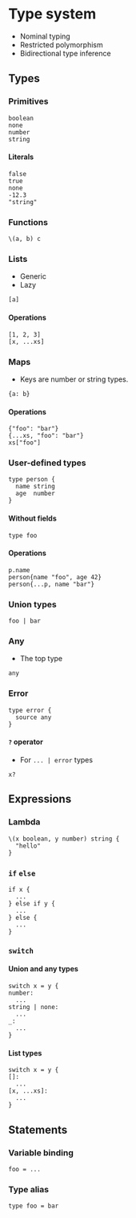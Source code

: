 # Type system

- Nominal typing
- Restricted polymorphism
- Bidirectional type inference

## Types

### Primitives

```
boolean
none
number
string
```

#### Literals

```
false
true
none
-12.3
"string"
```

### Functions

```
\(a, b) c
```

### Lists

- Generic
- Lazy

```
[a]
```

#### Operations

```
[1, 2, 3]
[x, ...xs]
```

### Maps

- Keys are number or string types.

```
{a: b}
```

#### Operations

```
{"foo": "bar"}
{...xs, "foo": "bar"}
xs["foo"]
```

### User-defined types

```
type person {
  name string
  age  number
}
```

#### Without fields

```
type foo
```

#### Operations

```
p.name
person{name "foo", age 42}
person{...p, name "bar"}
```

### Union types

```
foo | bar
```

### Any

- The top type

```
any
```

### Error

```
type error {
  source any
}
```

#### `?` operator

- For `... | error` types

```
x?
```

## Expressions

### Lambda

```
\(x boolean, y number) string {
  "hello"
}
```

### `if` `else`

```
if x {
  ...
} else if y {
  ...
} else {
  ...
}
```

### `switch`

#### Union and any types

```
switch x = y {
number:
  ...
string | none:
  ...
_:
  ...
}
```

#### List types

```
switch x = y {
[]:
  ...
[x, ...xs]:
  ...
}
```

## Statements

### Variable binding

```
foo = ...
```

### Type alias

```
type foo = bar
```

